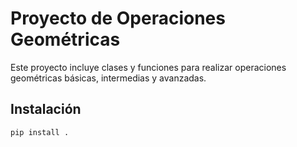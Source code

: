 # Proyecto de Operaciones Geométricas

Este proyecto incluye clases y funciones para realizar operaciones geométricas básicas, intermedias y avanzadas.

## Instalación

```bash
pip install .
```
